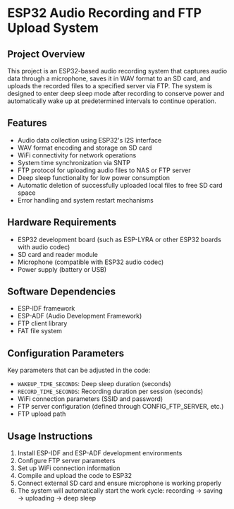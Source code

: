 # ESP32 Audio Recording and FTP Upload System

## Project Overview

This project is an ESP32-based audio recording system that captures audio data through a microphone, saves it in WAV format to an SD card, and uploads the recorded files to a specified server via FTP. The system is designed to enter deep sleep mode after recording to conserve power and automatically wake up at predetermined intervals to continue operation.

## Features

- Audio data collection using ESP32's I2S interface
- WAV format encoding and storage on SD card
- WiFi connectivity for network operations
- System time synchronization via SNTP
- FTP protocol for uploading audio files to NAS or FTP server
- Deep sleep functionality for low power consumption
- Automatic deletion of successfully uploaded local files to free SD card space
- Error handling and system restart mechanisms

## Hardware Requirements

- ESP32 development board (such as ESP-LYRA or other ESP32 boards with audio codec)
- SD card and reader module
- Microphone (compatible with ESP32 audio codec)
- Power supply (battery or USB)

## Software Dependencies

- ESP-IDF framework
- ESP-ADF (Audio Development Framework)
- FTP client library
- FAT file system

## Configuration Parameters

Key parameters that can be adjusted in the code:

- `WAKEUP_TIME_SECONDS`: Deep sleep duration (seconds)
- `RECORD_TIME_SECONDS`: Recording duration per session (seconds)
- WiFi connection parameters (SSID and password)
- FTP server configuration (defined through CONFIG_FTP_SERVER, etc.)
- FTP upload path

## Usage Instructions

1. Install ESP-IDF and ESP-ADF development environments
2. Configure FTP server parameters
3. Set up WiFi connection information
4. Compile and upload the code to ESP32
5. Connect external SD card and ensure microphone is working properly
6. The system will automatically start the work cycle: recording → saving → uploading → deep sleep

